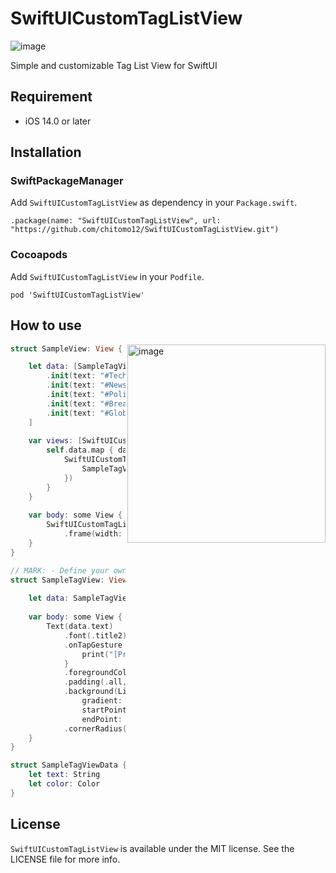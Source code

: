 # SwiftUICustomTagListView

![image](https://img.shields.io/badge/Platform-iOS14-orange.svg)

Simple and customizable Tag List View for SwiftUI

## Requirement
- iOS 14.0 or later

## Installation

### SwiftPackageManager
Add `SwiftUICustomTagListView` as dependency in your `Package.swift`. 

```
.package(name: "SwiftUICustomTagListView", url: "https://github.com/chitomo12/SwiftUICustomTagListView.git")
```

### Cocoapods
Add `SwiftUICustomTagListView` in your `Podfile`.

```
pod 'SwiftUICustomTagListView'
```

## How to use

<img width="317" alt="image" src="https://github.com/chitomo12/SwiftUICustomTagListView/assets/37266869/6b3e07a5-005e-4238-90e7-41d1f427f509" align="right">

```swift
struct SampleView: View {

    let data: [SampleTagViewData] = [
        .init(text: "#Technology", color: Color(hex: "#ff4d4d")),
        .init(text: "#News", color: Color(hex: "#b33636")),
        .init(text: "#Politics", color: Color(hex: "#ff944d")),
        .init(text: "#Breaking", color: Color(hex: "#ff4dd3")),
        .init(text: "#Global", color: Color(hex: "#b33693")),
    ]
    
    var views: [SwiftUICustomTagView<SampleTagView>] {
        self.data.map { data in
            SwiftUICustomTagView(content: {
                SampleTagView(data: data)
            })
        }
    }
    
    var body: some View {
        SwiftUICustomTagListView(views, horizontalSpace: 8, verticalSpace: 8)
            .frame(width: 240, height: 220)
    }
}

// MARK: - Define your own component
struct SampleTagView: View {
    
    let data: SampleTagViewData
    
    var body: some View {
        Text(data.text)
            .font(.title2)
            .onTapGesture {
                print("[Pressed] \(data.text)")
            }
            .foregroundColor(.white)
            .padding(.all, 8)
            .background(LinearGradient(
                gradient: Gradient(colors: [data.color, data.color.opacity(0.6)]),
                startPoint: .top,
                endPoint: .bottom))
            .cornerRadius(7)
    }
}

struct SampleTagViewData {
    let text: String
    let color: Color
}
```

## License
`SwiftUICustomTagListView` is available under the MIT license. See the LICENSE file for more info.
